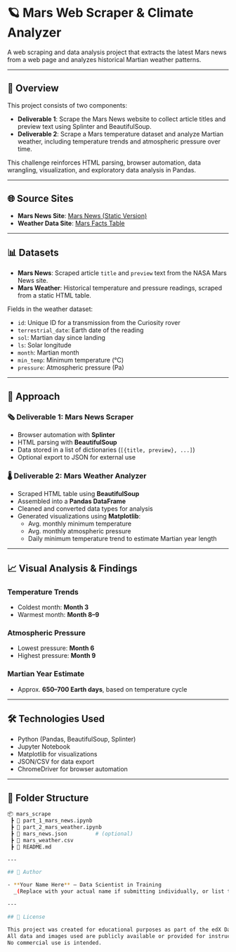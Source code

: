 # 🪐 Mars Web Scraper & Climate Analyzer

A web scraping and data analysis project that extracts the latest Mars news from a web page and analyzes historical Martian weather patterns.

---

## 🚀 Overview
This project consists of two components:

- **Deliverable 1**: Scrape the Mars News website to collect article titles and preview text using Splinter and BeautifulSoup.
- **Deliverable 2**: Scrape a Mars temperature dataset and analyze Martian weather, including temperature trends and atmospheric pressure over time.

This challenge reinforces HTML parsing, browser automation, data wrangling, visualization, and exploratory data analysis in Pandas.

---

## 🌐 Source Sites
- **Mars News Site**: [Mars News (Static Version)](https://static.bc-edx.com/data/web/mars_news/index.html)
- **Weather Data Site**: [Mars Facts Table](https://static.bc-edx.com/data/web/mars_facts/temperature.html)

---

## 📊 Datasets
- **Mars News**: Scraped article `title` and `preview` text from the NASA Mars News site.
- **Mars Weather**: Historical temperature and pressure readings, scraped from a static HTML table.

Fields in the weather dataset:
- `id`: Unique ID for a transmission from the Curiosity rover  
- `terrestrial_date`: Earth date of the reading  
- `sol`: Martian day since landing  
- `ls`: Solar longitude  
- `month`: Martian month  
- `min_temp`: Minimum temperature (°C)  
- `pressure`: Atmospheric pressure (Pa)  

---

## 🧪 Approach

### 🗞️ Deliverable 1: Mars News Scraper
- Browser automation with **Splinter**
- HTML parsing with **BeautifulSoup**
- Data stored in a list of dictionaries (`[{title, preview}, ...]`)
- Optional export to JSON for external use

### 🌡️ Deliverable 2: Mars Weather Analyzer
- Scraped HTML table using **BeautifulSoup**
- Assembled into a **Pandas DataFrame**
- Cleaned and converted data types for analysis
- Generated visualizations using **Matplotlib**:
  - Avg. monthly minimum temperature
  - Avg. monthly atmospheric pressure
  - Daily minimum temperature trend to estimate Martian year length

---

## 📈 Visual Analysis & Findings

### Temperature Trends
- Coldest month: **Month 3**
- Warmest month: **Month 8–9**

### Atmospheric Pressure
- Lowest pressure: **Month 6**
- Highest pressure: **Month 9**

### Martian Year Estimate
- Approx. **650–700 Earth days**, based on temperature cycle

---

## 🛠️ Technologies Used
- Python (Pandas, BeautifulSoup, Splinter)
- Jupyter Notebook
- Matplotlib for visualizations
- JSON/CSV for data export
- ChromeDriver for browser automation

---

## 📁 Folder Structure
```bash
📦 mars_scrape
 ┣ 📜 part_1_mars_news.ipynb
 ┣ 📜 part_2_mars_weather.ipynb
 ┣ 📜 mars_news.json         # (optional)
 ┣ 📜 mars_weather.csv
 ┣ 📜 README.md

---

## 👤 Author

- **Your Name Here** – Data Scientist in Training  
  _(Replace with your actual name if submitting individually, or list teammates if this was collaborative)_

---

## 📄 License

This project was created for educational purposes as part of the edX Data Science Bootcamp.  
All data and images used are publicly available or provided for instructional use.  
No commercial use is intended.
